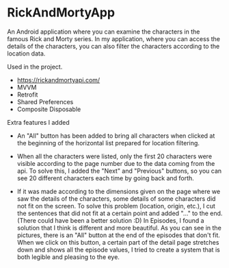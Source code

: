 # RickAndMortyApp

An Android application where you can examine the characters in the famous Rick and Morty series. 
In my application, where you can access the details of the characters, you can also filter the characters according to the location data.


Used in the project.
- https://rickandmortyapi.com/
- MVVM
- Retrofit
- Shared Preferences
- Composite Disposable


Extra features I added
- An "All" button has been added to bring all characters when clicked at the beginning of the horizontal list prepared for location filtering.

- When all the characters were listed, only the first 20 characters were visible according to the page number due to the data coming from the api. 
To solve this, I added the "Next" and "Previous" buttons, so you can see 20 different characters each time by going back and forth.

- If it was made according to the dimensions given on the page where we saw the details of the characters, some details of some characters did not fit on the screen.
To solve this problem (location, origin, etc.), I cut the sentences that did not fit at a certain point and added "..." to the end. (There could have been a better solution :D)
In Episodes, I found a solution that I think is different and more beautiful. 
As you can see in the pictures, there is an "All" button at the end of the episodes that don't fit. 
When we click on this button, a certain part of the detail page stretches down and shows all the episode values, I tried to create a system that is both legible and pleasing to the eye.
